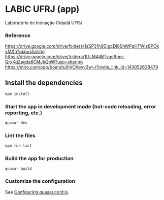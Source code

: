 # LABIC UFRJ (app)

Laboratório de Inovação Cidadã UFRJ

### Reference
https://drive.google.com/drive/folders/1sSP31h9DIgcDi8ShWPpHFWIs8POkvMXn?usp=sharing
https://drive.google.com/drive/folders/1ULM44BTvqc9nm-QrxKq2agda6CMJkQpW?usp=sharing
https://miro.com/app/board/uXjVOXevv3w=/?invite_link_id=143052638479


## Install the dependencies
```bash
npm install
```

### Start the app in development mode (hot-code reloading, error reporting, etc.)
```bash
quasar dev
```

### Lint the files
```bash
npm run lint
```

### Build the app for production
```bash
quasar build
```

### Customize the configuration
See [Configuring quasar.conf.js](https://quasar.dev/quasar-cli/quasar-conf-js).
